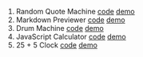 1. Random Quote Machine [code](https://github.com/evg13ny/react-freecodecamp-random-quote-machine) [demo](https://evg13ny.github.io/react-freecodecamp-random-quote-machine)
2. Markdown Previewer [code](https://github.com/evg13ny/react-freecodecamp-markdown-previewer) [demo](https://evg13ny.github.io/react-freecodecamp-markdown-previewer)
3. Drum Machine [code](https://github.com/evg13ny/react-freecodecamp-drum-machine) [demo](https://evg13ny.github.io/react-freecodecamp-drum-machine)
4. JavaScript Calculator [code](https://github.com/evg13ny/react-freecodecamp-calculator) [demo](https://evg13ny.github.io/react-freecodecamp-calculator)
5. 25 + 5 Clock [code](https://github.com/evg13ny/javascript-freecodecamp-25-5-clock) [demo](https://evg13ny.github.io/javascript-freecodecamp-25-5-clock)